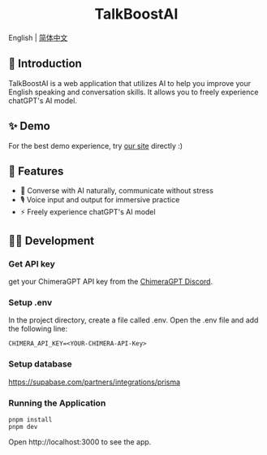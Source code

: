 <h1 align="center">TalkBoostAI</h1>

English | [简体中文](./README_CN.md)

## 🌟 Introduction

TalkBoostAI is a web application that utilizes AI to help you improve your English speaking and conversation skills. It allows you to freely experience chatGPT's AI model.

## ✨ Demo

For the best demo experience, try [our site](https://talk.incircles.xyz/) directly :)

## 🚀 Features

- 💬 Converse with AI naturally, communicate without stress
- 🎙️ Voice input and output for immersive practice
- ⚡️ Freely experience chatGPT's AI model

## 👨‍🚀 Development

### Get API key

get your ChimeraGPT API key from the [ChimeraGPT Discord](https://discord.gg/chimeragpt).

### Setup .env

In the project directory, create a file called .env. Open the .env file and add the following line:

```
CHIMERA_API_KEY=<YOUR-CHIMERA-API-Key>
```

### Setup database

https://supabase.com/partners/integrations/prisma

### Running the Application

```
pnpm install
pnpm dev
```

Open http://localhost:3000 to see the app.
